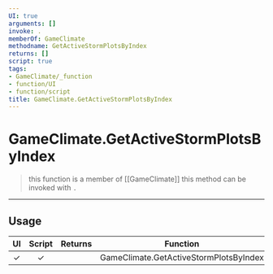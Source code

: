 ```yaml
---
UI: true
arguments: []
invoke: .
memberOf: GameClimate
methodname: GetActiveStormPlotsByIndex
returns: []
script: true
tags:
- GameClimate/_function
- function/UI
- function/script
title: GameClimate.GetActiveStormPlotsByIndex
---
```

# GameClimate.GetActiveStormPlotsByIndex
> this function is a member of [[GameClimate]]
> this method can be invoked with `.`
-----
## Usage
|  UI | Script | Returns | Function | Arguments |
|:---:|:------:|-------:|:--------:|:---------|
|✓|✓||GameClimate.GetActiveStormPlotsByIndex||
